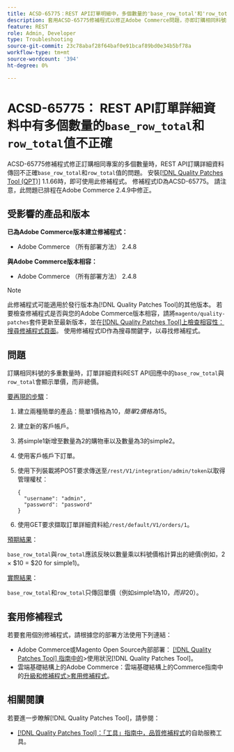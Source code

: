 ```yaml
---
title: ACSD-65775：REST API訂單明細中，多個數量的'base_row_total'和'row_total'值不正確
description: 套用ACSD-65775修補程式以修正Adobe Commerce問題，亦即訂購相同料號的多筆數量時，REST API訂單詳細資料會傳回不正確的「base_row_total」和「row_total」值。
feature: REST
role: Admin, Developer
type: Troubleshooting
source-git-commit: 23c78abaf28f64baf0e91bcaf89bd0e34b5bf78a
workflow-type: tm+mt
source-wordcount: '394'
ht-degree: 0%

---
```



# ACSD-65775： REST API訂單詳細資料中有多個數量的`base_row_total`和`row_total`值不正確

ACSD-65775修補程式修正訂購相同專案的多個數量時，REST API訂購詳細資料傳回不正確`base_row_total`和`row_total`值的問題。 安裝[[!DNL Quality Patches Tool (QPT)]](/help/tools/quality-patches-tool/quality-patches-tool-to-self-serve-quality-patches.md) 1.1.66時，即可使用此修補程式。 修補程式ID為ACSD-65775。 請注意，此問題已排程在Adobe Commerce 2.4.9中修正。

## 受影響的產品和版本

**已為Adobe Commerce版本建立修補程式：**

* Adobe Commerce （所有部署方法） 2.4.8

**與Adobe Commerce版本相容：**

* Adobe Commerce （所有部署方法） 2.4.8

>[!NOTE]
>
>此修補程式可能適用於發行版本為[!DNL Quality Patches Tool]的其他版本。 若要檢查修補程式是否與您的Adobe Commerce版本相容，請將`magento/quality-patches`套件更新至最新版本，並在[[!DNL Quality Patches Tool]上檢查相容性：搜尋修補程式頁面](https://experienceleague.adobe.com/tools/commerce-quality-patches/index.html?lang=zh-Hant)。 使用修補程式ID作為搜尋關鍵字，以尋找修補程式。

## 問題

訂購相同料號的多重數量時，訂單詳細資料REST API回應中的`base_row_total`與`row_total`會顯示單價，而非總價。

<u>要再現的步驟</u>：

1. 建立兩種簡單的產品：簡單1價格為$10，簡單2價格為$15。
1. 建立新的客戶帳戶。
1. 將simple1新增至數量為2的購物車以及數量為3的simple2。
1. 使用客戶帳戶下訂單。
1. 使用下列裝載將POST要求傳送至`/rest/V1/integration/admin/token`以取得管理權杖：

   ```
   {
     "username": "admin",
     "password": "password"
   }
   ```

1. 使用GET要求擷取訂單詳細資料給`/rest/default/V1/orders/1`。

<u>預期結果</u>：

`base_row_total`與`row_total`應該反映以數量乘以料號價格計算出的總價(例如，2 × $10 = $20 for simple1)。

<u>實際結果</u>：

`base_row_total`和`row_total`只傳回單價（例如simple1為$10，而非$20）。

## 套用修補程式

若要套用個別修補程式，請根據您的部署方法使用下列連結：

* Adobe Commerce或Magento Open Source內部部署： [[!DNL Quality Patches Tool] 指南中的](/help/tools/quality-patches-tool/usage.md)>使用狀況[!DNL Quality Patches Tool]。
* 雲端基礎結構上的Adobe Commerce：雲端基礎結構上的Commerce指南中的[升級和修補程式>套用修補程式](https://experienceleague.adobe.com/docs/commerce-cloud-service/user-guide/develop/upgrade/apply-patches.html?lang=zh-Hant)。

## 相關閱讀

若要進一步瞭解[!DNL Quality Patches Tool]，請參閱：

* [[!DNL Quality Patches Tool]：「工具」指南中，品質修補程式](/help/tools/quality-patches-tool/quality-patches-tool-to-self-serve-quality-patches.md)的自助服務工具。
